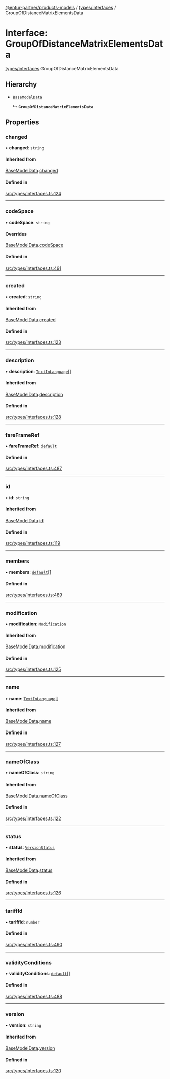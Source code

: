 [@entur-partner/products-models](../README.md) / [types/interfaces](../modules/types_interfaces.md) / GroupOfDistanceMatrixElementsData

# Interface: GroupOfDistanceMatrixElementsData

[types/interfaces](../modules/types_interfaces.md).GroupOfDistanceMatrixElementsData

## Hierarchy

- [`BaseModelData`](types_interfaces.BaseModelData.md)

  ↳ **`GroupOfDistanceMatrixElementsData`**

## Properties

### changed

• **changed**: `string`

#### Inherited from

[BaseModelData](types_interfaces.BaseModelData.md).[changed](types_interfaces.BaseModelData.md#changed)

#### Defined in

[src/types/interfaces.ts:124](https://github.com/entur/products-models/blob/main/src/types/interfaces.ts#L124)

___

### codeSpace

• **codeSpace**: `string`

#### Overrides

[BaseModelData](types_interfaces.BaseModelData.md).[codeSpace](types_interfaces.BaseModelData.md#codespace)

#### Defined in

[src/types/interfaces.ts:491](https://github.com/entur/products-models/blob/main/src/types/interfaces.ts#L491)

___

### created

• **created**: `string`

#### Inherited from

[BaseModelData](types_interfaces.BaseModelData.md).[created](types_interfaces.BaseModelData.md#created)

#### Defined in

[src/types/interfaces.ts:123](https://github.com/entur/products-models/blob/main/src/types/interfaces.ts#L123)

___

### description

• **description**: [`TextInLanguage`](../modules/types_types.md#textinlanguage)[]

#### Inherited from

[BaseModelData](types_interfaces.BaseModelData.md).[description](types_interfaces.BaseModelData.md#description)

#### Defined in

[src/types/interfaces.ts:128](https://github.com/entur/products-models/blob/main/src/types/interfaces.ts#L128)

___

### fareFrameRef

• **fareFrameRef**: [`default`](../classes/models_Reference.default.md)

#### Defined in

[src/types/interfaces.ts:487](https://github.com/entur/products-models/blob/main/src/types/interfaces.ts#L487)

___

### id

• **id**: `string`

#### Inherited from

[BaseModelData](types_interfaces.BaseModelData.md).[id](types_interfaces.BaseModelData.md#id)

#### Defined in

[src/types/interfaces.ts:119](https://github.com/entur/products-models/blob/main/src/types/interfaces.ts#L119)

___

### members

• **members**: [`default`](../classes/models_DistanceMatrixElement.default.md)[]

#### Defined in

[src/types/interfaces.ts:489](https://github.com/entur/products-models/blob/main/src/types/interfaces.ts#L489)

___

### modification

• **modification**: [`Modification`](../enums/types_enums.Modification.md)

#### Inherited from

[BaseModelData](types_interfaces.BaseModelData.md).[modification](types_interfaces.BaseModelData.md#modification)

#### Defined in

[src/types/interfaces.ts:125](https://github.com/entur/products-models/blob/main/src/types/interfaces.ts#L125)

___

### name

• **name**: [`TextInLanguage`](../modules/types_types.md#textinlanguage)[]

#### Inherited from

[BaseModelData](types_interfaces.BaseModelData.md).[name](types_interfaces.BaseModelData.md#name)

#### Defined in

[src/types/interfaces.ts:127](https://github.com/entur/products-models/blob/main/src/types/interfaces.ts#L127)

___

### nameOfClass

• **nameOfClass**: `string`

#### Inherited from

[BaseModelData](types_interfaces.BaseModelData.md).[nameOfClass](types_interfaces.BaseModelData.md#nameofclass)

#### Defined in

[src/types/interfaces.ts:122](https://github.com/entur/products-models/blob/main/src/types/interfaces.ts#L122)

___

### status

• **status**: [`VersionStatus`](../enums/types_enums.VersionStatus.md)

#### Inherited from

[BaseModelData](types_interfaces.BaseModelData.md).[status](types_interfaces.BaseModelData.md#status)

#### Defined in

[src/types/interfaces.ts:126](https://github.com/entur/products-models/blob/main/src/types/interfaces.ts#L126)

___

### tariffId

• **tariffId**: `number`

#### Defined in

[src/types/interfaces.ts:490](https://github.com/entur/products-models/blob/main/src/types/interfaces.ts#L490)

___

### validityConditions

• **validityConditions**: [`default`](../classes/models_ValidityCondition.default.md)[]

#### Defined in

[src/types/interfaces.ts:488](https://github.com/entur/products-models/blob/main/src/types/interfaces.ts#L488)

___

### version

• **version**: `string`

#### Inherited from

[BaseModelData](types_interfaces.BaseModelData.md).[version](types_interfaces.BaseModelData.md#version)

#### Defined in

[src/types/interfaces.ts:120](https://github.com/entur/products-models/blob/main/src/types/interfaces.ts#L120)
